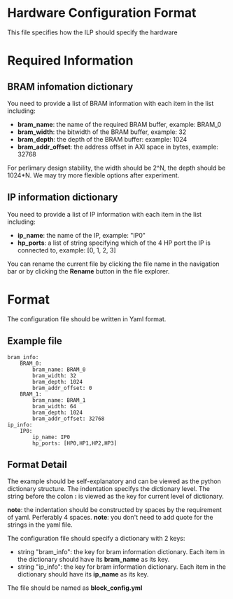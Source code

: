 # Hardware Configuration Format
This file specifies how the ILP should specify the hardware 

# Required Information
## BRAM infomation dictionary
You need to provide a list of BRAM information with each item in the list including:
- **bram_name**: the name of the required BRAM buffer, example: BRAM_0
- **bram_width**: the bitwidth of the BRAM buffer,  example: 32
- **bram_depth**: the depth of the BRAM buffer: example: 1024
- **bram_addr_offset**: the address offset in AXI space in bytes, example:  32768

For perlimary design stability, the width should be 2^N, the depth should be 1024*N. We may try more flexible options after experiment.


## IP information dictionary
You need to provide a list of IP information with each item in the list including:
- **ip_name**: the name of the IP, example: "IP0"
- **hp_ports**: a list of string specifying which of the 4 HP port the IP is connected to, example: [0, 1, 2, 3]

You can rename the current file by clicking the file name in the navigation bar or by clicking the **Rename** button in the file explorer.

# Format
The configuration file should be written in Yaml format.
## Example file
```
bram_info:
    BRAM_0:
        bram_name: BRAM_0
        bram_width: 32
        bram_depth: 1024
        bram_addr_offset: 0
    BRAM_1:
        bram_name: BRAM_1
        bram_width: 64
        bram_depth: 1024
        bram_addr_offset: 32768
ip_info:
    IP0:
        ip_name: IP0
        hp_ports: [HP0,HP1,HP2,HP3] 
```
## Format Detail

The example should be self-explanatory and can be viewed as the python dictionary structure. The indentation specifys the dictionary level. The string before the colon **:** is viewed as the key for current level of dictionary.  

**note**: the indentation should be constructed by spaces by the requirement of yaml. Perferably 4 spaces.
**note**: you don't need to add quote for the strings in the yaml file.

The configuration file should specify a dictionary with 2 keys: 
- string "bram_info": the key for bram information dictionary.  Each item in the dictionary should have its **bram_name** as its key.
- string "ip_info": the key for bram information dictionary.  Each item in the dictionary should have its **ip_name** as its key.

The file should be named as **block_config.yml**